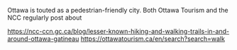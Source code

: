 Ottawa is touted as a pedestrian-friendly city. Both Ottawa Tourism and the NCC regularly post about




https://ncc-ccn.gc.ca/blog/lesser-known-hiking-and-walking-trails-in-and-around-ottawa-gatineau
https://ottawatourism.ca/en/search?search=walk